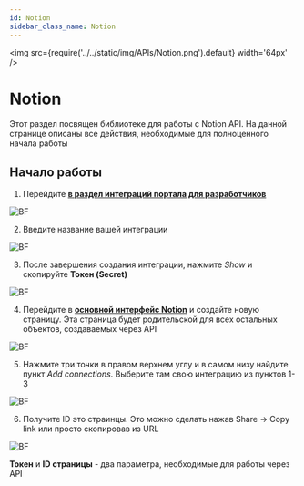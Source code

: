 ```yaml
---
id: Notion
sidebar_class_name: Notion
---
```


<img src={require('../../static/img/APIs/Notion.png').default} width='64px' />

# Notion

Этот раздел посвящен библиотеке для работы с Notion API. На данной странице описаны все действия, необходимые для полноценного начала работы

## Начало работы

1. Перейдите **[в раздел интеграций портала для разработчиков](https://www.notion.so/my-integrations)**

![BF](../../static/img/Docs/Notion/1.png)

2. Введите название вашей интеграции

![BF](../../static/img/Docs/Notion/2.png)

3. После завершения создания интеграции, нажмите *Show* и скопируйте **Токен (Secret)**
	
![BF](../../static/img/Docs/Notion/3.png)

4. Перейдите в **[основной интерфейс Notion](https://notion.so)** и создайте новую страницу. Эта страница будет родительской для всех остальных объектов, создаваемых через API

![BF](../../static/img/Docs/Notion/4.png)

5. Нажмите три точки в правом верхнем углу и в самом низу найдите пункт *Add connections*. Выберите там свою интеграцию из пунктов 1-3

![BF](../../static/img/Docs/Notion/5.png)

6. Получите ID это страинцы. Это можно сделать нажав Share -> Copy link или просто скопировав из URL

![BF](../../static/img/Docs/Notion/6.png)	

**Токен** и **ID страницы** - два параметра, необходимые для работы через API